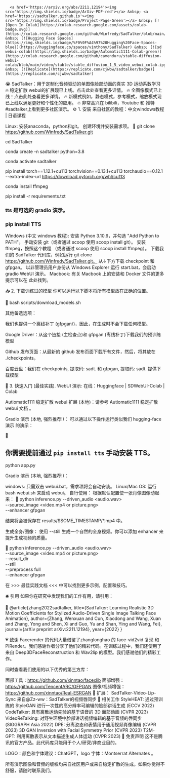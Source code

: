       <a href='https://arxiv.org/abs/2211.12194'><img src='https://img.shields.io/badge/ArXiv-PDF-red'></a> &nbsp; <a href='https://sadtalker.github.io'><img src='https://img.shields.io/badge/Project-Page-Green'></a> &nbsp; [![Open In Colab](https://colab.research.google.com/assets/colab-badge.svg)](https://colab.research.google.com/github/Winfredy/SadTalker/blob/main/quick_demo.ipynb) &nbsp; [![Hugging Face Spaces](https://img.shields.io/badge/%F0%9F%A4%97%20Hugging%20Face-Spaces-blue)](https://huggingface.co/spaces/vinthony/SadTalker) &nbsp; [![sd webui-colab](https://img.shields.io/badge/Automatic1111-Colab-green)](https://colab.research.google.com/github/camenduru/stable-diffusion-webui-colab/blob/main/video/stable/stable_diffusion_1_5_video_webui_colab.ipynb) &nbsp; [![Replicate](https://replicate.com/cjwbw/sadtalker/badge)](https://replicate.com/cjwbw/sadtalker) 

😭 SadTalker：用于定制化音频驱动的单图像脸部动画的真实 3D 运动系数学习
🔥 稳定扩散 webui的扩展现已上线。点击此处查看更多详情。
🔥 全图像模式已上线！点击此处查看更多详情。
🔥 新模式例如，静态模式，参考模式，缩放模式现已上线以满足更好和个性化的应用。
🔥 非常高兴在 bilibili，Youtube 和 推特 #sadtalker上看到更多社区演示。
⚙️ 1. 安装
来自社区的教程：中文windows教程 | 日语课程

Linux:
安装anaconda，python和git。
创建环境并安装需求项。
📎
git clone https://github.com/Winfredy/SadTalker.git

  cd SadTalker 

  conda create -n sadtalker python=3.8

  conda activate sadtalker

  pip install torch==1.12.1+cu113 torchvision==0.13.1+cu113 torchaudio==0.12.1 --extra-index-url https://download.pytorch.org/whl/cu113

  conda install ffmpeg

  pip install -r requirements.txt

  ### tts 是可选的 gradio 演示。 
  ### pip install TTS

Windows (中文 windows 教程):
安装 Python 3.10.6，并勾选 "Add Python to PATH"。
手动安装 git（或者通过 scoop 使用 scoop install git）。
安装 ffmpeg，按照这个教程 （或者通过 scoop 使用 scoop install ffmpeg）。
下载我们的 SadTalker 代码库，例如运行 git clone https://github.com/Winfredy/SadTalker.git。
从↓下方下载 checkpoint 和 gfpgan。
以非管理员用户身份从 Windows Explorer 运行 start.bat，会启动 gradio WebUI 演示。
Macbook:
有关 Macbook 上的安装和 Docker 文件的更多提示可以在 此处找到。

📥 2. 下载训练过的模型
你可以运行以下脚本将所有模型放在正确的位置。

📎
bash scripts/download_models.sh

其他备选选项：

我们也提供一个离线补丁 (gfpgan/)，因此，在生成时不会下载任何模型。

Google Driver：从这个链接 (主检查点)和 gfpgan (离线补丁)下载我们的预训练模型

Github 发布页面：从最新的 github 发布页面下载所有文件，然后，将其放在 ./checkpoints。

百度云盘：我们在 checkpoints, 提取码: sadt. 和 gfpgan, 提取码: sadt. 提供下载模型

🔮 3. 快速入门 (最佳实践).
WebUI 演示:
在线：Huggingface | SDWebUI-Colab | Colab

Autiomatic1111 稳定扩散 webui 扩展 (本地)：请参考 Autiomatic1111 稳定扩散 webui 文档 。

Gradio 演示 (本地, 强烈推荐!)： 可以通过以下操作运行类似我们 hugging-face 演示 的演示：

📎
## 你需要提前通过 `pip install tts` 手动安装 TTS。
python app.py

Gradio 演示 (本地, 强烈推荐!)：

windows: 只需双击 webui.bat，需求项将会自动安装。
Linux/Mac OS: 运行 bash webui.sh 来启动 webui。
自行使用：
根据默认配置使一张肖像图像动起来：
📎
python inference.py --driven_audio <audio.wav> \
                    --source_image <video.mp4 or picture.png> \
                    --enhancer gfpgan

结果将会被保存在 results/$SOME_TIMESTAMP/*.mp4 中。

生成全身/图像：
使用 --still 生成一个自然的全身视频。你可以添加 enhancer 来提升生成视频的质量。

📎
python inference.py --driven_audio <audio.wav> \
                    --source_image <video.mp4 or picture.png> \
                    --result_dir <a file to store results> \
                    --still \
                    --preprocess full \
                    --enhancer gfpgan

在 >>> 最佳实践文档 <<< 中可以找到更多示例，配置和技巧。

🛎 引用
如果你在研究中发现我们的工作有用，请引用：

📎
@article{zhang2022sadtalker,
  title={SadTalker: Learning Realistic 3D Motion Coefficients for Stylized Audio-Driven Single Image Talking Face Animation},
  author={Zhang, Wenxuan and Cun, Xiaodong and Wang, Xuan and Zhang, Yong and Shen, Xi and Guo, Yu and Shan, Ying and Wang, Fei},
  journal={arXiv preprint arXiv:2211.12194},
  year={2022}
}

💗 致谢
Facerender 的代码大量借鉴了zhanglonghao 的 face-vid2vid 复现 和 PIRender。我们感谢作者分享了他们的精彩代码。在训练过程中，我们还使用了来自 Deep3DFaceReconstruction 和 Wav2lip 的模型。我们感谢他们的精彩工作。

同时查看我们使用的以下优秀的第三方库：

面部工具：https://github.com/xinntao/facexlib
面部增强：https://github.com/TencentARC/GFPGAN
图像/视频增强：https://github.com/xinntao/Real-ESRGAN
🥂 扩展：
SadTalker-Video-Lip-Sync 来自@Zz-ww：SadTalker的视频唇同步
🥂 相关工作
StyleHEAT: 通过预训练的 StyleGAN 进行一次性的高分辨率可编辑的脸部讲话生成 (ECCV 2022)
CodeTalker: 具有离散运动先验的基于语音的 3D 面部动画 (CVPR 2023)
VideoReTalking: 对野生环境中脸部讲话视频编辑的基于音频的唇同步 (SIGGRAPH Asia 2022)
DPE: 分离姿态和表情用于通用视频肖像编辑 (CVPR 2023)
3D GAN Inversion with Facial Symmetry Prior (CVPR 2023)
T2M-GPT: 利用离散表示从文本描述生成人体运动 (CVPR 2023)
📢 免责声明
这不是腾讯的官方产品。此代码库只能用于个人/研究/非商业目的。

LOGO：颜色和字体建议：ChatGPT，logo 字体：Montserrat Alternates 。

所有演示图像和音频的版权均来自社区用户或来自稳定扩散的生成。如果你觉得不舒服，请随时联系我们。
